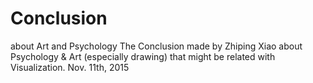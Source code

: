 # Conclusion
about Art and Psychology
The Conclusion made by Zhiping Xiao about Psychology & Art (especially drawing) that might be related with Visualization.
Nov. 11th, 2015
